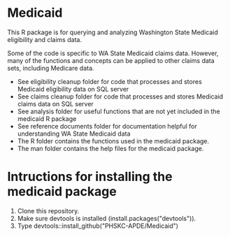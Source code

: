 # Medicaid
This R package is for querying and analyzing Washington State Medicaid eligibility and claims data.

Some of the code is specific to WA State Medicaid claims data. 
However, many of the functions and concepts can be applied to other claims data sets, including Medicare data.

- See eligibility cleanup folder for code that processes and stores Medicaid eligibility data on SQL server
- See claims cleanup folder for code that processes and stores Medicaid claims data on SQL server
- See analysis folder for useful functions that are not yet included in the medicaid R package
- See reference documents folder for documentation helpful for understanding WA State Medicaid data
- The R folder contains the functions used in the medicaid package.
- The man folder contains the help files for the medicaid package.

# Intructions for installing the medicaid package
1) Clone this repository.
2) Make sure devtools is installed (install.packages("devtools")).
3) Type devtools::install_github("PHSKC-APDE/Medicaid")
